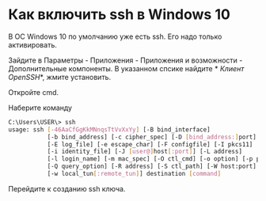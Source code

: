 # Как включить ssh в Windows 10

В ОС Windows 10 по умолчанию уже есть ssh. Его надо только активировать.

Зайдите в Параметры - Приложения - Приложения и возможности - Дополнительные компоненты. В указанном спсике найдите *
*Клиент OpenSSH**, жмите установить.

Откройте cmd.

Наберите команду

```sh
C:\Users\USER\> ssh
usage: ssh [-46AaCfGgKkMNnqsTtVvXxYy] [-B bind_interface]
           [-b bind_address] [-c cipher_spec] [-D [bind_address:]port]
           [-E log_file] [-e escape_char] [-F configfile] [-I pkcs11]
           [-i identity_file] [-J [user@]host[:port]] [-L address]
           [-l login_name] [-m mac_spec] [-O ctl_cmd] [-o option] [-p port]
           [-Q query_option] [-R address] [-S ctl_path] [-W host:port]
           [-w local_tun[:remote_tun]] destination [command]
```

Перейдите к созданию ssh ключа.
